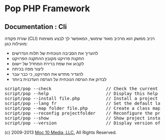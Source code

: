 Pop PHP Framework
=================

Documentation : Cli
-------------------

שורת פקודה (CLI) רכיב ממשק הוא מרכיב מאוד שימושי, המאפשר לך לבצע משימות מועילות כגון:

* להעריך את הסביבה הנוכחית של תלות הנדרשים
* התקנת פרויקט מקובץ ההתקנה הפרויקט
* לקבוע את שפת ברירת המחדל של יישום
* ליצור מפה בכיתה
* להגדיר מחדש את הפרויקט, כי כבר עבר
* לבדוק את הגרסה הנוכחית על הגרסה העדכנית ביותר

<pre>
script/pop --check                     // Check the current configuration for required dependencies
script/pop --help                      // Display this help
script/pop --install file.php          // Install a project based on the install file specified
script/pop --lang fr                   // Set the default language for the project
script/pop --map folder file.php       // Create a class map file from the source folder and save to the output file
script/pop --reconfig projectfolder    // Reconfigure the project based on the new location of the project
script/pop --show                      // Show project install instructions
script/pop --version                   // Display version of Pop PHP Framework and latest available
</pre>

(c) 2009-2013 [Moc 10 Media, LLC.](http://www.moc10media.com) All Rights Reserved.
